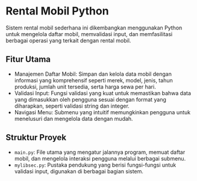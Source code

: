 # Rental Mobil Python

Sistem rental mobil sederhana ini dikembangkan menggunakan Python untuk mengelola daftar mobil, memvalidasi input, dan memfasilitasi berbagai operasi yang terkait dengan rental mobil.

## Fitur Utama

- Manajemen Daftar Mobil: Simpan dan kelola data mobil dengan informasi yang komprehensif seperti merek, model, jenis, tahun produksi, jumlah unit tersedia, serta harga sewa per hari.
- Validasi Input: Fungsi validasi yang kuat untuk memastikan bahwa data yang dimasukkan oleh pengguna sesuai dengan format yang diharapkan, seperti validasi string dan integer.
- Navigasi Menu: Submenu yang intuitif memungkinkan pengguna untuk menelusuri dan mengelola data dengan mudah.

## Struktur Proyek

- `main.py`: File utama yang mengatur jalannya program, memuat daftar mobil, dan mengelola interaksi pengguna melalui berbagai submenu.
- `mylibsec.py`: Pustaka pendukung yang berisi fungsi-fungsi untuk validasi input, digunakan di berbagai bagian sistem.
